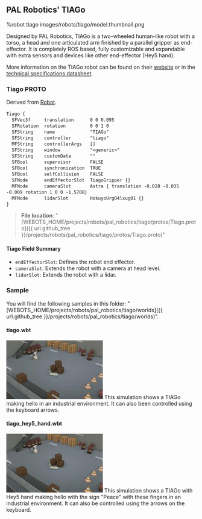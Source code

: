 ## PAL Robotics' TIAGo

%robot tiago images/robots/tiago/model.thumbnail.png

Designed by PAL Robotics, TIAGo is a two-wheeled human-like robot with a torso, a head and one articulated arm finished by a parallel gripper as end-effector.
It is completely ROS based, fully customizable and expandable with extra sensors and devices like other end-effector (Hey5 hand).

More information on the TIAGo robot can be found on their [website](http://pal-robotics.com/robots/tiago/) or in the [technical specifications datasheet](http://pal-robotics.com/wp-content/uploads/2019/07/Datasheet_TIAGo_Complete.pdf).

### Tiago PROTO

Derived from [Robot](../reference/robot.md).

```
Tiago {
  SFVec3f     translation      0 0 0.095
  SFRotation  rotation         0 0 1 0
  SFString    name             "TIAGo"
  SFString    controller       "tiago"
  MFString    controllerArgs   []
  SFString    window           "<generic>"
  SFString    customData       ""
  SFBool      supervisor       FALSE
  SFBool      synchronization  TRUE
  SFBool      selfCollision    FALSE
  SFNode      endEffectorSlot  TiagoGripper {}
  MFNode      cameraSlot       Astra { translation -0.028 -0.035 -0.009 rotation 1 0 0 -1.5708}
  MFNode      lidarSlot        HokuyoUrg04lxug01 {}
}
```

> **File location**: "[WEBOTS\_HOME/projects/robots/pal\_robotics/tiago/protos/Tiago.proto]({{ url.github_tree }}/projects/robots/pal_robotics/tiago/protos/Tiago.proto)"

#### Tiago Field Summary

- `endEffectorSlot`:  Defines the robot end effector.
- `cameraSlot`:  Extends the robot with a camera at head level.
- `lidarSlot`: Extends the robot with a lidar.

### Sample

You will find the following samples in this folder: "[WEBOTS\_HOME/projects/robots/pal\_robotics/tiago/worlds]({{ url.github_tree }}/projects/robots/pal_robotics/tiago/worlds)".

#### tiago.wbt

![tiago.wbt.png](images/robots/tiago/tiago.wbt.thumbnail.jpg) This simulation shows a TIAGo making hello in an industrial environment.
It can also been controlled using the keyboard arrows.

#### tiago\_hey5\_hand.wbt

![tiago\_hey5\_hand.wbt.png](images/robots/tiago/tiago_hey5_hand.wbt.thumbnail.jpg) This simulation shows a TIAGo with Hey5 hand making hello with the sign "Peace" with these fingers in an industrial environment.
It can also be controlled using the arrows on the keyboard.
